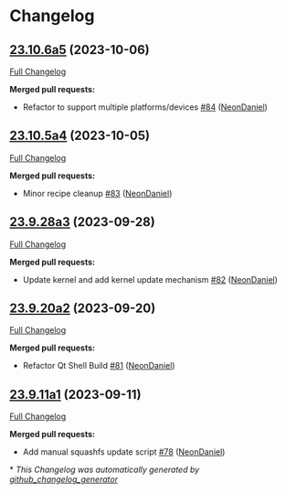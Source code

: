# Changelog

## [23.10.6a5](https://github.com/NeonGeckoCom/neon_debos/tree/23.10.6a5) (2023-10-06)

[Full Changelog](https://github.com/NeonGeckoCom/neon_debos/compare/23.10.5a4...23.10.6a5)

**Merged pull requests:**

- Refactor to support multiple platforms/devices [\#84](https://github.com/NeonGeckoCom/neon_debos/pull/84) ([NeonDaniel](https://github.com/NeonDaniel))

## [23.10.5a4](https://github.com/NeonGeckoCom/neon_debos/tree/23.10.5a4) (2023-10-05)

[Full Changelog](https://github.com/NeonGeckoCom/neon_debos/compare/23.9.28a3...23.10.5a4)

**Merged pull requests:**

- Minor recipe cleanup [\#83](https://github.com/NeonGeckoCom/neon_debos/pull/83) ([NeonDaniel](https://github.com/NeonDaniel))

## [23.9.28a3](https://github.com/NeonGeckoCom/neon_debos/tree/23.9.28a3) (2023-09-28)

[Full Changelog](https://github.com/NeonGeckoCom/neon_debos/compare/23.9.20a2...23.9.28a3)

**Merged pull requests:**

- Update kernel and add kernel update mechanism [\#82](https://github.com/NeonGeckoCom/neon_debos/pull/82) ([NeonDaniel](https://github.com/NeonDaniel))

## [23.9.20a2](https://github.com/NeonGeckoCom/neon_debos/tree/23.9.20a2) (2023-09-20)

[Full Changelog](https://github.com/NeonGeckoCom/neon_debos/compare/23.9.11a1...23.9.20a2)

**Merged pull requests:**

- Refactor Qt Shell Build [\#81](https://github.com/NeonGeckoCom/neon_debos/pull/81) ([NeonDaniel](https://github.com/NeonDaniel))

## [23.9.11a1](https://github.com/NeonGeckoCom/neon_debos/tree/23.9.11a1) (2023-09-11)

[Full Changelog](https://github.com/NeonGeckoCom/neon_debos/compare/23.9.7...23.9.11a1)

**Merged pull requests:**

- Add manual squashfs update script [\#78](https://github.com/NeonGeckoCom/neon_debos/pull/78) ([NeonDaniel](https://github.com/NeonDaniel))



\* *This Changelog was automatically generated by [github_changelog_generator](https://github.com/github-changelog-generator/github-changelog-generator)*
